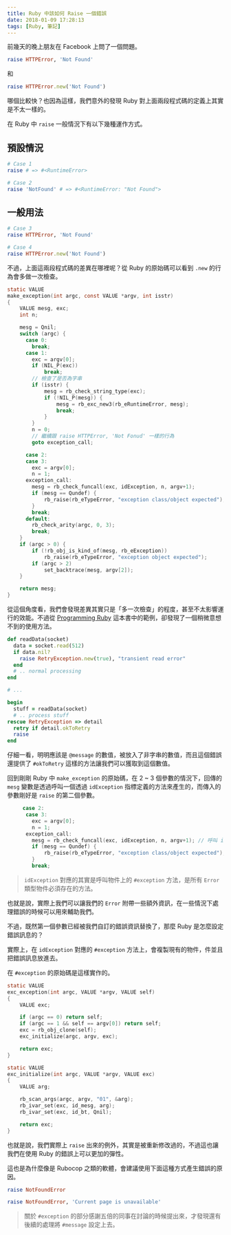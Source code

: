 ```yaml
---
title: Ruby 中該如何 Raise 一個錯誤
date: 2018-01-09 17:28:13
tags: [Ruby, 筆記]
---
```


前幾天的晚上朋友在 Facebook 上問了一個問題。

```ruby
raise HTTPError, 'Not Found'
```

和

```ruby
raise HTTPError.new('Not Found')
```

哪個比較快？也因為這樣，我們意外的發現 Ruby 對上面兩段程式碼的定義上其實是不太一樣的。

<!-- more -->

在 Ruby 中 `raise` 一般情況下有以下幾種運作方式。

## 預設情況
```ruby
# Case 1
raise # => #<RuntimeError>

# Case 2
raise 'NotFound' # => #<RuntimeError: "Not Found">
```

## 一般用法

```ruby
# Case 3
raise HTTPError, 'Not Found'

# Case 4
raise HTTPError.new('Not Found')
```

不過，上面這兩段程式碼的差異在哪裡呢？從 Ruby 的原始碼可以看到 `.new` 的行為會多做一次檢查。

```c
static VALUE
make_exception(int argc, const VALUE *argv, int isstr)
{
    VALUE mesg, exc;
    int n;

    mesg = Qnil;
    switch (argc) {
      case 0:
        break;
      case 1:
        exc = argv[0];
        if (NIL_P(exc))
            break;
        // 檢查了是否為字串
        if (isstr) {
            mesg = rb_check_string_type(exc);
            if (!NIL_P(mesg)) {
                mesg = rb_exc_new3(rb_eRuntimeError, mesg);
                break;
            }
        }
        n = 0;
        // 繼續跟 raise HTTPError, 'Not Fonud' 一樣的行為
        goto exception_call;

      case 2:
      case 3:
        exc = argv[0];
        n = 1;
      exception_call:
        mesg = rb_check_funcall(exc, idException, n, argv+1);
        if (mesg == Qundef) {
            rb_raise(rb_eTypeError, "exception class/object expected");
        }
        break;
      default:
        rb_check_arity(argc, 0, 3);
        break;
    }
    if (argc > 0) {
        if (!rb_obj_is_kind_of(mesg, rb_eException))
            rb_raise(rb_eTypeError, "exception object expected");
        if (argc > 2)
            set_backtrace(mesg, argv[2]);
    }

    return mesg;
}

```

從這個角度看，我們會發現差異其實只是「多一次檢查」的程度，甚至不太影響運行的效能。不過從 [Programming Ruby](ruby-doc.com/docs/ProgrammingRuby/html/tut_exceptions.html) 這本書中的範例，卻發現了一個稍微意想不到的使用方法。

```ruby
def readData(socket)
  data = socket.read(512)
  if data.nil?
    raise RetryException.new(true), "transient read error"
  end
  # .. normal processing
end

# ...

begin
  stuff = readData(socket)
  # .. process stuff
rescue RetryException => detail
  retry if detail.okToRetry
  raise
end
```

仔細一看，明明應該是 `@message` 的數值，被放入了非字串的數值，而且這個錯誤還提供了 `#okToRetry` 這樣的方法讓我們可以獲取到這個數值。

回到剛剛 Ruby 中 `make_exception` 的原始碼，在 2 ~ 3 個參數的情況下，回傳的 `mesg` 變數是透過呼叫一個透過 `idException` 指標定義的方法來產生的，而傳入的參數剛好是 `raise` 的第二個參數。

```c
     case 2:
      case 3:
        exc = argv[0];
        n = 1;
      exception_call:
        mesg = rb_check_funcall(exc, idException, n, argv+1); // 呼叫 idException 指標對應的某個方法
        if (mesg == Qundef) {
            rb_raise(rb_eTypeError, "exception class/object expected");
        }
        break;
```

> `idException` 對應的其實是呼叫物件上的 `#exception` 方法，是所有 `Error` 類型物件必須存在的方法。

也就是說，實際上我們可以讓我們的 `Error` 附帶一些額外資訊，在一些情況下處理錯誤的時候可以用來輔助我們。

不過，既然第一個參數已經被我們自訂的錯誤資訊替換了，那麼 Ruby 是怎麼設定錯誤訊息的？

實際上，在 `idException` 對應的 `#exception` 方法上，會複製現有的物件，件並且把錯誤訊息放進去。

在 `#exception` 的原始碼是這樣實作的。

```c
static VALUE
exc_exception(int argc, VALUE *argv, VALUE self)
{
    VALUE exc;

    if (argc == 0) return self;
    if (argc == 1 && self == argv[0]) return self;
    exc = rb_obj_clone(self);
    exc_initialize(argc, argv, exc);

    return exc;
}
```

```c
static VALUE
exc_initialize(int argc, VALUE *argv, VALUE exc)
{
    VALUE arg;

    rb_scan_args(argc, argv, "01", &arg);
    rb_ivar_set(exc, id_mesg, arg);
    rb_ivar_set(exc, id_bt, Qnil);

    return exc;
}
```

也就是說，我們實際上 `raise` 出來的例外，其實是被重新修改過的，不過這也讓我們在使用 Ruby 的錯誤上可以更加的彈性。

這也是為什麼像是 Rubocop 之類的軟體，會建議使用下面這種方式產生錯誤的原因。

```ruby
raise NotFoundError

raise NotFoundError, 'Current page is unavailable'
```

> 關於 `#exception` 的部分感謝五倍的同事在討論的時候提出來，才發現還有後續的處理將 `#message` 設定上去。
